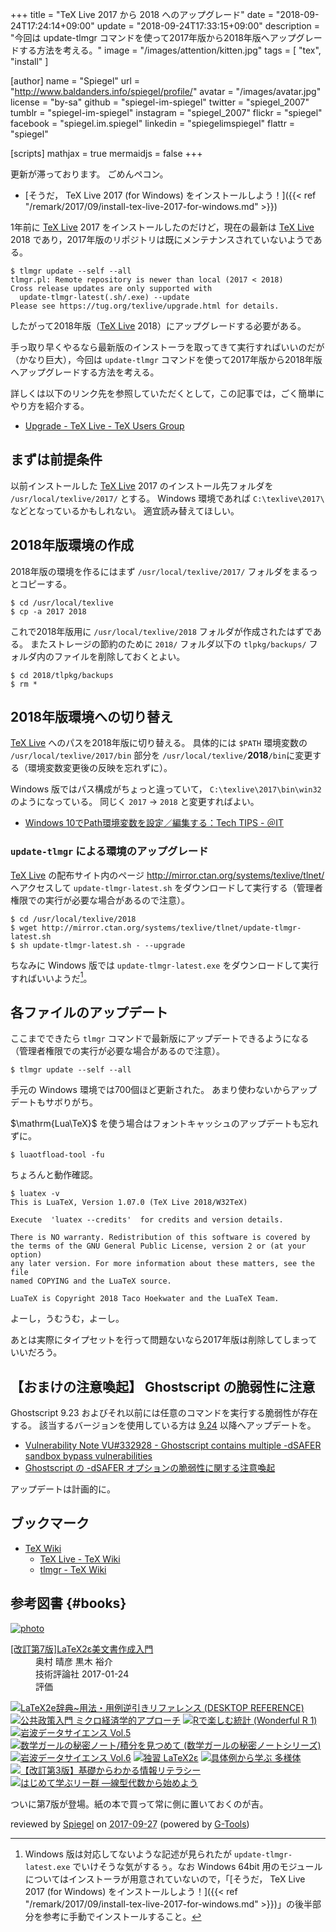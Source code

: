 +++
title = "TeX Live 2017 から 2018 へのアップグレード"
date = "2018-09-24T17:24:14+09:00"
update = "2018-09-24T17:33:15+09:00"
description = "今回は update-tlmgr コマンドを使って2017年版から2018年版へアップグレードする方法を考える。"
image = "/images/attention/kitten.jpg"
tags = [ "tex", "install" ]

[author]
  name      = "Spiegel"
  url       = "http://www.baldanders.info/spiegel/profile/"
  avatar    = "/images/avatar.jpg"
  license   = "by-sa"
  github    = "spiegel-im-spiegel"
  twitter   = "spiegel_2007"
  tumblr    = "spiegel-im-spiegel"
  instagram = "spiegel_2007"
  flickr    = "spiegel"
  facebook  = "spiegel.im.spiegel"
  linkedin  = "spiegelimspiegel"
  flattr    = "spiegel"

[scripts]
  mathjax = true
  mermaidjs = false
+++

更新が滞っております。
ごめんペコン。

- [そうだ， TeX Live 2017 (for Windows) をインストールしよう！]({{< ref "/remark/2017/09/install-tex-live-2017-for-windows.md" >}})

1年前に [TeX Live] 2017 をインストールしたのだけど，現在の最新は [TeX Live] 2018 であり，2017年版のリポジトリは既にメンテナンスされていないようである。

```text
$ tlmgr update --self --all
tlmgr.pl: Remote repository is newer than local (2017 < 2018)
Cross release updates are only supported with
  update-tlmgr-latest(.sh/.exe) --update
Please see https://tug.org/texlive/upgrade.html for details.
```

したがって2018年版（[TeX Live] 2018）にアップグレードする必要がある。

手っ取り早くやるなら最新版のインストーラを取ってきて実行すればいいのだが（かなり巨大），今回は `update-tlmgr` コマンドを使って2017年版から2018年版へアップグレードする方法を考える。

詳しくは以下のリンク先を参照していただくとして，この記事では，ごく簡単にやり方を紹介する。

- [Upgrade - TeX Live - TeX Users Group](https://tug.org/texlive/upgrade.html)

## まずは前提条件

以前インストールした [TeX Live] 2017 のインストール先フォルダを `/usr/local/texlive/2017/` とする。
Windows 環境であれば `C:\texlive\2017\` などとなっているかもしれない。
適宜読み替えてほしい。

## 2018年版環境の作成

2018年版の環境を作るにはまず `/usr/local/texlive/2017/` フォルダをまるっとコピーする。

```text
$ cd /usr/local/texlive
$ cp -a 2017 2018
```

これで2018年版用に `/usr/local/texlive/2018` フォルダが作成されたはずである。
またストレージの節約のために `2018/` フォルダ以下の `tlpkg/backups/` フォルダ内のファイルを削除しておくとよい。 

```text
$ cd 2018/tlpkg/backups
$ rm *
```

## 2018年版環境への切り替え

[TeX Live] へのパスを2018年版に切り替える。
具体的には `$PATH` 環境変数の `/usr/local/texlive/2017/bin` 部分を `/usr/local/texlive/`**2018**`/bin`に変更する（環境変数変更後の反映を忘れずに）。

Windows 版ではパス構成がちょっと違っていて， `C:\texlive\2017\bin\win32` のようになっている。
同じく `2017` → `2018` と変更すればよい。

- [Windows 10でPath環境変数を設定／編集する：Tech TIPS - ＠IT](http://www.atmarkit.co.jp/ait/articles/1805/11/news035.html)

### `update-tlmgr` による環境のアップグレード

[TeX Live] の配布サイト内のページ http://mirror.ctan.org/systems/texlive/tlnet/ へアクセスして `update-tlmgr-latest.sh` をダウンロードして実行する（管理者権限での実行が必要な場合があるので注意）。

```text
$ cd /usr/local/texlive/2018
$ wget http://mirror.ctan.org/systems/texlive/tlnet/update-tlmgr-latest.sh
$ sh update-tlmgr-latest.sh - --upgrade
```

ちなみに Windows 版では `update-tlmgr-latest.exe` をダウンロードして実行すればいいようだ[^w64]。

[^w64]: Windows 版は対応してないような記述が見られたが `update-tlmgr-latest.exe` でいけそうな気がするぅ。なお Windows 64bit 用のモジュールについてはインストーラが用意されていないので，「[そうだ， TeX Live 2017 (for Windows) をインストールしよう！]({{< ref "/remark/2017/09/install-tex-live-2017-for-windows.md" >}})」の後半部分を参考に手動でインストールすること。

## 各ファイルのアップデート

ここまでできたら `tlmgr` コマンドで最新版にアップデートできるようになる（管理者権限での実行が必要な場合があるので注意）。

```text
$ tlmgr update --self --all
```

手元の Windows 環境では700個ほど更新された。
あまり使わないからアップデートもサボりがち。

$\mathrm{Lua\TeX}$ を使う場合はフォントキャッシュのアップデートも忘れずに。

```text
$ luaotfload-tool -fu
```

ちょろんと動作確認。

```text
$ luatex -v
This is LuaTeX, Version 1.07.0 (TeX Live 2018/W32TeX)

Execute  'luatex --credits'  for credits and version details.

There is NO warranty. Redistribution of this software is covered by
the terms of the GNU General Public License, version 2 or (at your option)
any later version. For more information about these matters, see the file
named COPYING and the LuaTeX source.

LuaTeX is Copyright 2018 Taco Hoekwater and the LuaTeX Team.
```

よーし，うむうむ，よーし。


あとは実際にタイプセットを行って問題ないなら2017年版は削除してしまっていいだろう。

## 【おまけの注意喚起】 Ghostscript の脆弱性に注意

Ghostscript 9.23 およびそれ以前には任意のコマンドを実行する脆弱性が存在する。
該当するバージョンを使用している方は [9.24](https://www.ghostscript.com/doc/9.24/News.htm) 以降へアップデートを。

- [Vulnerability Note VU#332928 - Ghostscript contains multiple -dSAFER sandbox bypass vulnerabilities](https://www.kb.cert.org/vuls/id/332928)
- [Ghostscript の -dSAFER オプションの脆弱性に関する注意喚起](https://www.jpcert.or.jp/at/2018/at180035.html)

アップデートは計画的に。

## ブックマーク

- [TeX Wiki](https://texwiki.texjp.org/)
    - [TeX Live - TeX Wiki](https://texwiki.texjp.org/?TeX%20Live)
    - [tlmgr - TeX Wiki](https://texwiki.texjp.org/?tlmgr)

[TeX Live]: http://www.tug.org/texlive/ "TeX Live - TeX Users Group"

## 参考図書 {#books}

<div class="hreview" ><a class="item url" href="http://www.amazon.co.jp/exec/obidos/ASIN/4774187054/baldandersinf-22/"><img src="https://images-fe.ssl-images-amazon.com/images/I/51E5K7B53aL._SL160_.jpg" alt="photo" class="photo"  /></a><dl ><dt class="fn"><a class="item url" href="http://www.amazon.co.jp/exec/obidos/ASIN/4774187054/baldandersinf-22/">[改訂第7版]LaTeX2ε美文書作成入門</a></dt><dd>奥村 晴彦 黒木 裕介 </dd><dd>技術評論社 2017-01-24</dd><dd>評価<abbr class="rating" title="5"><img src="http://g-images.amazon.com/images/G/01/detail/stars-5-0.gif" alt="" /></abbr> </dd></dl><p class="similar"><a href="http://www.amazon.co.jp/exec/obidos/ASIN/4798118141/baldandersinf-22/" target="_top"><img src="http://images.amazon.com/images/P/4798118141.09._SCTHUMBZZZ_.jpg"  alt="LaTeX2e辞典~用法・用例逆引きリファレンス (DESKTOP REFERENCE)"  /></a> <a href="http://www.amazon.co.jp/exec/obidos/ASIN/4535558752/baldandersinf-22/" target="_top"><img src="http://images.amazon.com/images/P/4535558752.09._SCTHUMBZZZ_.jpg"  alt="公共政策入門 ミクロ経済学的アプローチ"  /></a> <a href="http://www.amazon.co.jp/exec/obidos/ASIN/4320112415/baldandersinf-22/" target="_top"><img src="http://images.amazon.com/images/P/4320112415.09._SCTHUMBZZZ_.jpg"  alt="Rで楽しむ統計 (Wonderful R 1)"  /></a> <a href="http://www.amazon.co.jp/exec/obidos/ASIN/4000298550/baldandersinf-22/" target="_top"><img src="http://images.amazon.com/images/P/4000298550.09._SCTHUMBZZZ_.jpg"  alt="岩波データサイエンス Vol.5"  /></a> <a href="http://www.amazon.co.jp/exec/obidos/ASIN/4797391383/baldandersinf-22/" target="_top"><img src="http://images.amazon.com/images/P/4797391383.09._SCTHUMBZZZ_.jpg"  alt="数学ガールの秘密ノート/積分を見つめて (数学ガールの秘密ノートシリーズ)"  /></a> <a href="http://www.amazon.co.jp/exec/obidos/ASIN/4000298569/baldandersinf-22/" target="_top"><img src="http://images.amazon.com/images/P/4000298569.09._SCTHUMBZZZ_.jpg"  alt="岩波データサイエンス Vol.6"  /></a> <a href="http://www.amazon.co.jp/exec/obidos/ASIN/4798115363/baldandersinf-22/" target="_top"><img src="http://images.amazon.com/images/P/4798115363.09._SCTHUMBZZZ_.jpg"  alt="独習 LaTeX2ε"  /></a> <a href="http://www.amazon.co.jp/exec/obidos/ASIN/4785315717/baldandersinf-22/" target="_top"><img src="http://images.amazon.com/images/P/4785315717.09._SCTHUMBZZZ_.jpg"  alt="具体例から学ぶ 多様体"  /></a> <a href="http://www.amazon.co.jp/exec/obidos/ASIN/4774193046/baldandersinf-22/" target="_top"><img src="http://images.amazon.com/images/P/4774193046.09._SCTHUMBZZZ_.jpg"  alt="【改訂第3版】基礎からわかる情報リテラシー"  /></a> <a href="http://www.amazon.co.jp/exec/obidos/ASIN/4768704700/baldandersinf-22/" target="_top"><img src="http://images.amazon.com/images/P/4768704700.09._SCTHUMBZZZ_.jpg"  alt="はじめて学ぶリー群 ―線型代数から始めよう"  /></a> </p>
<p class="description">ついに第7版が登場。紙の本で買って常に側に置いておくのが吉。</p>
<p class="gtools" >reviewed by <a href='#maker' class='reviewer'>Spiegel</a> on <abbr class="dtreviewed" title="2017-09-27">2017-09-27</abbr> (powered by <a href="http://www.goodpic.com/mt/aws/index.html" >G-Tools</a>)</p>
</div>

